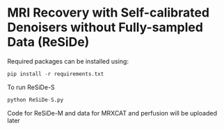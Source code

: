 # MRI Recovery with Self-calibrated Denoisers without Fully-sampled Data (ReSiDe)

Required packages can be installed using:
```python
pip install -r requirements.txt
```
To run ReSiDe-S
```python
python ReSiDe-S.py
```

Code for ReSiDe-M and data for MRXCAT and perfusion will be uploaded later

